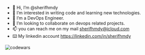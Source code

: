 - 👋 Hi, I’m @sherifhmdy
- 👀 I’m interested in writing code and learning new technologies.
- 🌱 I’m a DevOps Engineer.
- 💞️ I’m looking to collaborate on devops related projects.
- 📫 you can reach me on my mail sherifhmdy@icloud.com
- ⌨️ My linkedin account https://linkedin.com/in/sherifhmdy

<!---
sherifhmdy/sherifhmdy is a ✨ special ✨ repository because its `README.md` (this file) appears on your GitHub profile.
You can click the Preview link to take a look at your changes.
--->

![codewars](https://www.codewars.com/users/sherifhmdy/badges/small)
